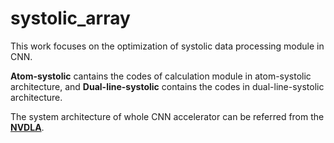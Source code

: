 # systolic_array

This work focuses on the optimization of systolic data processing module in CNN.   

**Atom-systolic** cantains the codes of calculation module in atom-systolic architecture, and  **Dual-line-systolic** contains the codes in dual-line-systolic architecture.

The system architecture of whole CNN accelerator can be referred from the **[NVDLA](https://github.com/nvdla/ "NVDLA github")**.
